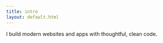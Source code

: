 ```yaml
---
title: intro
layout: default.html
---
```


I build modern websites and apps with thoughtful, clean code.